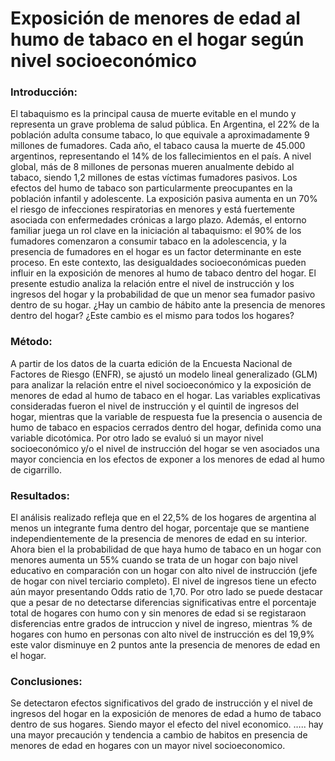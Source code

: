 # Exposición de menores de edad al humo de tabaco en el hogar según nivel socioeconómico

### Introducción:
El tabaquismo es la principal causa de muerte evitable en el mundo y representa un grave problema de salud pública. En Argentina, el 22% de la población adulta consume tabaco, lo que equivale a aproximadamente 9 millones de fumadores. Cada año, el tabaco causa la muerte de 45.000 argentinos, representando el 14% de los fallecimientos en el país. A nivel global, más de 8 millones de personas mueren anualmente debido al tabaco, siendo 1,2 millones de estas víctimas fumadores pasivos.
Los efectos del humo de tabaco son particularmente preocupantes en la población infantil y adolescente. La exposición pasiva aumenta en un 70% el riesgo de infecciones respiratorias en menores y está fuertemente asociada con enfermedades crónicas a largo plazo. Además, el entorno familiar juega un rol clave en la iniciación al tabaquismo: el 90% de los fumadores comenzaron a consumir tabaco en la adolescencia, y la presencia de fumadores en el hogar es un factor determinante en este proceso.
En este contexto, las desigualdades socioeconómicas pueden influir en la exposición de menores al humo de tabaco dentro del hogar. El presente estudio analiza la relación entre el nivel de instrucción y los ingresos del hogar y la probabilidad de que un menor sea fumador pasivo dentro de su hogar. ¿Hay un cambio de hábito ante la presencia de menores dentro del hogar? ¿Este cambio es el mismo para todos los hogares?

### Método:
A partir de los datos de la cuarta edición de la Encuesta Nacional de Factores de Riesgo (ENFR), se ajustó un modelo lineal generalizado (GLM) para analizar la relación entre el nivel socioeconómico y la exposición de menores de edad al humo de tabaco en el hogar. Las variables explicativas consideradas fueron el nivel de instrucción y el quintil de ingresos del hogar, mientras que la variable de respuesta fue la presencia o ausencia de humo de tabaco en espacios cerrados dentro del hogar, definida como una variable dicotómica. Por otro lado se evaluó si un mayor nivel socioeconómico y/o el nivel de instrucción del hogar se ven asociados una mayor conciencia en los efectos de exponer a los menores de edad al humo de cigarrillo.

### Resultados:
El análisis realizado refleja que en el 22,5% de los hogares de argentina al menos un integrante fuma dentro del hogar, porcentaje que se mantiene independientemente de la presencia de menores de edad en su interior. Ahora bien el la probabilidad de que haya humo de tabaco en un hogar con menores aumenta un 55% cuando se trata de un hogar con bajo nivel educativo en comparación con un hogar con alto nivel de instrucción (jefe de hogar con nivel terciario completo). El nivel de ingresos tiene un efecto aún mayor presentando Odds ratio de 1,70. 
Por otro lado se puede destacar que a pesar de no detectarse diferencias significativas entre el porcentaje total de hogares con humo con y sin menores de edad si se registaraon disferencias entre grados de intruccion y nivel de ingreso, mientras % de hogares con humo en personas con alto nivel de instrucción es del 19,9% este valor disminuye en 2 puntos ante la presencia de menores de edad en el hogar.

### Conclusiones:
Se detectaron efectos significativos del grado de instrucción y el nivel de ingresos del hogar en la exposición de menores de edad a humo de tabaco dentro de sus hogares. Siendo mayor el efecto del nivel economico. ….. hay una mayor precaución y tendencia a cambio de habitos en presencia de menores de edad en hogares con un mayor nivel socioeconomico.
